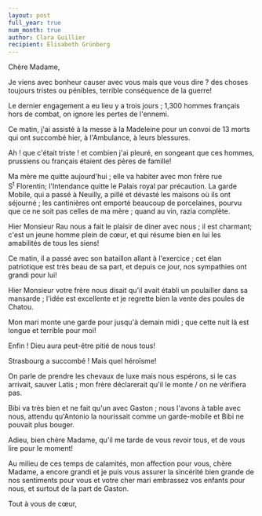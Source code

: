 ```yaml
---
layout: post
full_year: true
num_month: true
author: Clara Guillier
recipient: Elisabeth Grünberg
---
```


Chère Madame,

Je viens avec bonheur causer avec vous mais que vous dire ? des choses toujours
tristes ou pénibles, terrible conséquence de la guerre!

Le dernier engagement a eu lieu y a trois jours ; 1,300 hommes français hors de
combat, on ignore les pertes de l'ennemi.

Ce matin, j'ai assisté à la messe à la Madeleine pour un convoi de 13 morts qui
ont succombé hier, à l'Ambulance, à leurs blessures.

Ah ! que c'était triste ! et combien j'ai pleuré, en songeant que ces hommes,
prussiens ou français étaient des pères de famille!

Ma mère me quitte aujourd'hui ; elle va habiter avec mon frère rue S<sup>t</sup> Florentin;
l'Intendance quitte le Palais royal par précaution. La garde Mobile, qui
a passé à Neuilly, a pillé et dévasté les maisons où ils ont séjourné ; les
cantinières ont emporté beaucoup de porcelaines, pourvu que ce ne soit pas
celles de ma mère ; quand au vin, razia complète.

Hier Monsieur Rau nous a fait le plaisir de diner avec nous ; il est charmant;
c'est un jeune homme plein de cœur, et qui résume bien en lui les amabilités de
tous les siens!

Ce matin, il a passé avec son bataillon allant à l'exercice ; cet élan
patriotique est très beau de sa part, et depuis ce jour, nos sympathies ont
grandi pour lui!

Hier Monsieur votre frère nous disait qu'il avait établi un poulailler dans sa
mansarde ; l'idée est excellente et je regrette bien la vente des poules de
Chatou.

Mon mari monte une garde pour jusqu'à demain midi ; que cette nuit là est longue
et terrible pour moi!

Enfin ! Dieu aura peut-être pitié de nous tous!

Strasbourg a succombé ! Mais quel héroïsme!

On parle de prendre les chevaux de luxe mais nous espérons, si le cas arrivait,
sauver Latis ; mon frère déclarerait qu'il le monte / on ne vérifiera pas.

Bibi va très bien et ne fait qu'un avec Gaston ; nous l'avons à table avec nous,
attendu qu'Antonio la nourissait comme un garde-mobile et Bibi ne pouvait plus
bouger.

Adieu, bien chère Madame, qu'il me tarde de vous revoir tous, et de vous lire
pour le moment!

Au milieu de ces temps de calamités, mon affection pour vous, chère Madame,
a encore grandi et je puis vous assurer la sincérité bien grande de nos
sentiments pour vous et votre cher mari embrassez vos enfants pour nous, et
surtout de la part de Gaston.

Tout à vous de cœur,
